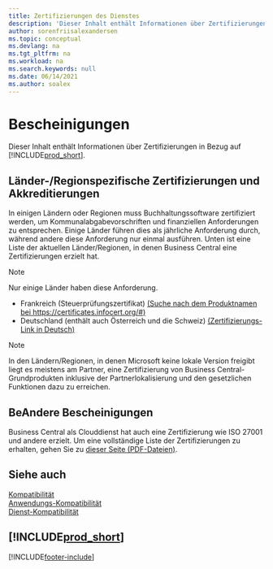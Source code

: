 ```yaml
---
title: Zertifizierungen des Dienstes
description: 'Dieser Inhalt enthält Informationen über Zertifizierungen in Bezug auf Business Central, wie z.B. regionsspezifische Zertifikate und Akkreditierungen.'
author: sorenfriisalexandersen
ms.topic: conceptual
ms.devlang: na
ms.tgt_pltfrm: na
ms.workload: na
ms.search.keywords: null
ms.date: 06/14/2021
ms.author: soalex
---
```

# <a name="certifications"></a>Bescheinigungen

Dieser Inhalt enthält Informationen über Zertifizierungen in Bezug auf [!INCLUDE[prod_short](../includes/prod_short.md)].  

## <a name="countryregion-specific-certifications-and-accreditations"></a>Länder-/Regionspezifische Zertifizierungen und Akkreditierungen

In einigen Ländern oder Regionen muss Buchhaltungssoftware zertifiziert werden, um Kommunalabgabevorschriften und finanziellen Anforderungen zu entsprechen. Einige Länder führen dies als jährliche Anforderung durch, während andere diese Anforderung nur einmal ausführen. Unten ist eine Liste der aktuellen Länder/Regionen, in denen Business Central eine Zertifizierungen erzielt hat.

> [!NOTE]
> Nur einige Länder haben diese Anforderung.

- Frankreich (Steuerprüfungszertifikat) [(Suche nach dem Produktnamen bei https://certificates.infocert.org/#)](https://certificates.infocert.org/#)  
- Deutschland (enthält auch Österreich und die Schweiz) [(Zertifizierungs-Link in Deutsch)](https://www.bdo.de/de-de/themen/softwarebescheinungen/bdo/microsoft-dynamics-365-business-central)  

> [!NOTE]  
> In den Ländern/Regionen, in denen Microsoft keine lokale Version freigibt liegt es meistens am Partner, eine Zertifizierung von Business Central-Grundprodukten inklusive der Partnerlokalisierung und den gesetzlichen Funktionen dazu zu erreichen.

## <a name="other-certifications"></a>BeAndere Bescheinigungen

Business Central als Clouddienst hat auch eine Zertifizierung wie ISO 27001 und andere erzielt. Um eine vollständige Liste der Zertifizierungen zu erhalten, gehen Sie zu [dieser Seite (PDF-Dateien)](https://aka.ms/d365-compliance-list).

## <a name="see-also"></a>Siehe auch

[Kompatibilität](compliance-overview.md)  
[Anwendungs-Kompatibilität](compliance-application-compliance.md)  
[Dienst-Kompatibilität](compliance-service-compliance.md)  

## [!INCLUDE[prod_short](../includes/free_trial_md.md)]


[!INCLUDE[footer-include](../includes/footer-banner.md)]
